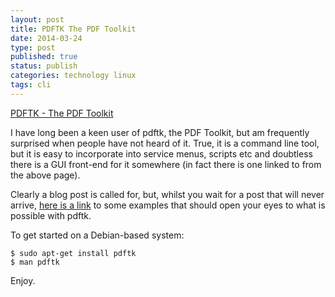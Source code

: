 ```yaml
--- 
layout: post 
title: PDFTK The PDF Toolkit
date: 2014-03-24
type: post 
published: true 
status: publish
categories: technology linux
tags: cli
---
```


[PDFTK - The PDF
Toolkit](http://www.pdflabs.com/docs/pdftk-cli-examples/ "PDFTK - The PDF Toolkit")

I have long been a keen user of pdftk, the PDF Toolkit, but am
frequently surprised when people have not heard of it. True, it is a
command line tool, but it is easy to incorporate into service menus,
scripts etc and doubtless there is a GUI front-end for it somewhere (in
fact there is one linked to from the above page).

<!--more-->

Clearly a blog post is called for, but, whilst you wait for a post that
will never arrive, [here is a
link](http://www.pdflabs.com/docs/pdftk-cli-examples/ "PDFTK - The PDF Toolkit")
to some examples that should open your eyes to what is possible with
pdftk.

To get started on a Debian-based system:

    $ sudo apt-get install pdftk
    $ man pdftk

Enjoy.

